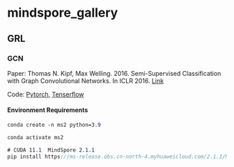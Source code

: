 # mindspore_gallery

## GRL
### GCN

Paper: Thomas N. Kipf, Max Welling. 2016. Semi-Supervised Classification with Graph Convolutional Networks. In ICLR 2016. [Link](https://arxiv.org/abs/1609.02907)

Code: [Pytorch](https://github.com/tkipf/pygcn), [Tenserflow](https://github.com/tkipf/gcn)

#### Environment Requirements

```scss
conda create -n ms2 python=3.9

conda activate ms2

# CUDA 11.1  MindSpore 2.1.1
pip install https://ms-release.obs.cn-north-4.myhuaweicloud.com/2.1.1/MindSpore/unified/x86_64/mindspore-2.1.1-cp39-cp39-linux_x86_64.whl --trusted-host ms-release.obs.cn-north-4.myhuaweicloud.com -i https://pypi.tuna.tsinghua.edu.cn/simple

```

